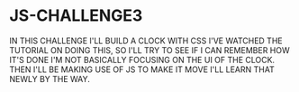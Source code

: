 # JS-CHALLENGE3

IN THIS CHALLENGE I'LL BUILD A CLOCK WITH CSS I'VE WATCHED THE TUTORIAL ON DOING THIS, SO I'LL TRY TO SEE IF I CAN REMEMBER HOW IT'S DONE I'M NOT BASICALLY FOCUSING ON THE UI OF THE CLOCK. THEN I'LL BE MAKING USE OF JS TO MAKE IT MOVE I'LL LEARN THAT NEWLY BY THE WAY.
